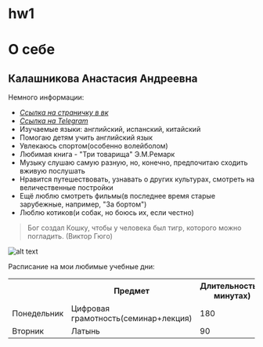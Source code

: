 # hw1

О себе
===========
Калашникова Анастасия Андреевна
----------------------
Немного информации:
- *[Ссылка на страничку в вк](https://vk.com/diebitch201)*
- *[Ссылка на Telegram](https://t.me/nkalashnikova)*
- Изучаемые языки: английский, испанский, китайский
- Помогаю детям учить английский язык
- Увлекаюсь спортом(особенно волейболом)
- Любимая книга - "Три товарища" Э.М.Ремарк
- Музыку слушаю самую разную, но, конечно, предпочитаю сходить вживую послушать
- Нравится путешествовать, узнавать о других культурах, смотреть на величественные постройки
- Ещё люблю смотреть фильмы(в последнее время старые зарубежные, например, "За бортом")
- Люблю котиков(и собак, но боюсь их, если честно)
> Бог создал Кошку, чтобы у человека был тигр, которого можно погладить. (Виктор Гюго) 

![alt text](http://mtdata.ru/u31/photo5959/20107646159-0/original.jpeg)

Расписание на мои любимые учебные дни:
<table>
    <tr>
        <th/>
        <th>Предмет</th>
        <th>Длительность(в минутах)</th>
    </tr>
    <tr>
        <td> Понедельник </td>
        <td>
             Цифровая грамотность(семинар+лекция) 
        </td>
        <td>180</td>
    </tr>
    <tr>
        <td>Вторник</td>
        <td>
            Латынь
        </td>
        <td>90</td>
    </tr>
</table>
